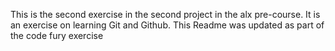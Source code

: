 This is the second exercise in the second project in the alx pre-course. It is an exercise on learning Git and Github.
This Readme was updated as part of the code fury exercise 
